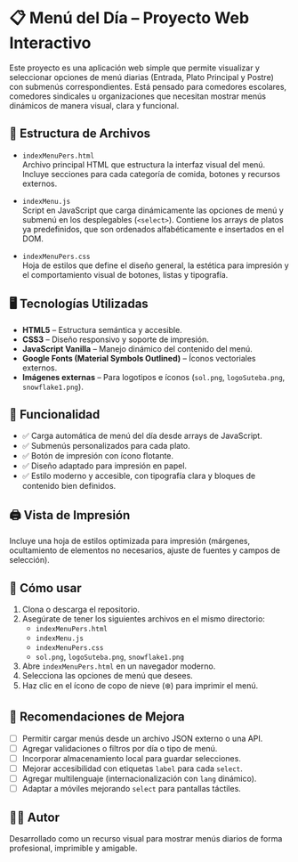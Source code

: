 
# 📋 Menú del Día – Proyecto Web Interactivo

Este proyecto es una aplicación web simple que permite visualizar y seleccionar opciones de menú diarias (Entrada, Plato Principal y Postre) con submenús correspondientes. Está pensado para comedores escolares, comedores sindicales u organizaciones que necesitan mostrar menús dinámicos de manera visual, clara y funcional.

## 🧩 Estructura de Archivos

- `indexMenuPers.html`  
  Archivo principal HTML que estructura la interfaz visual del menú. Incluye secciones para cada categoría de comida, botones y recursos externos.

- `indexMenu.js`  
  Script en JavaScript que carga dinámicamente las opciones de menú y submenú en los desplegables (`<select>`). Contiene los arrays de platos ya predefinidos, que son ordenados alfabéticamente e insertados en el DOM.

- `indexMenuPers.css`  
  Hoja de estilos que define el diseño general, la estética para impresión y el comportamiento visual de botones, listas y tipografía.

## 🖥️ Tecnologías Utilizadas

- **HTML5** – Estructura semántica y accesible.
- **CSS3** – Diseño responsivo y soporte de impresión.
- **JavaScript Vanilla** – Manejo dinámico del contenido del menú.
- **Google Fonts (Material Symbols Outlined)** – Íconos vectoriales externos.
- **Imágenes externas** – Para logotipos e íconos (`sol.png`, `logoSuteba.png`, `snowflake1.png`).

## 📌 Funcionalidad

- ✅ Carga automática de menú del día desde arrays de JavaScript.
- ✅ Submenús personalizados para cada plato.
- ✅ Botón de impresión con ícono flotante.
- ✅ Diseño adaptado para impresión en papel.
- ✅ Estilo moderno y accesible, con tipografía clara y bloques de contenido bien definidos.

## 🖨️ Vista de Impresión

Incluye una hoja de estilos optimizada para impresión (márgenes, ocultamiento de elementos no necesarios, ajuste de fuentes y campos de selección).

## 🚀 Cómo usar

1. Clona o descarga el repositorio.
2. Asegúrate de tener los siguientes archivos en el mismo directorio:
   - `indexMenuPers.html`
   - `indexMenu.js`
   - `indexMenuPers.css`
   - `sol.png`, `logoSuteba.png`, `snowflake1.png`
3. Abre `indexMenuPers.html` en un navegador moderno.
4. Selecciona las opciones de menú que desees.
5. Haz clic en el ícono de copo de nieve (❄️) para imprimir el menú.

## 🔧 Recomendaciones de Mejora

- [ ] Permitir cargar menús desde un archivo JSON externo o una API.
- [ ] Agregar validaciones o filtros por día o tipo de menú.
- [ ] Incorporar almacenamiento local para guardar selecciones.
- [ ] Mejorar accesibilidad con etiquetas `label` para cada `select`.
- [ ] Agregar multilenguaje (internacionalización con `lang` dinámico).
- [ ] Adaptar a móviles mejorando `select` para pantallas táctiles.

## 🧑‍💻 Autor

Desarrollado como un recurso visual para mostrar menús diarios de forma profesional, imprimible y amigable.

